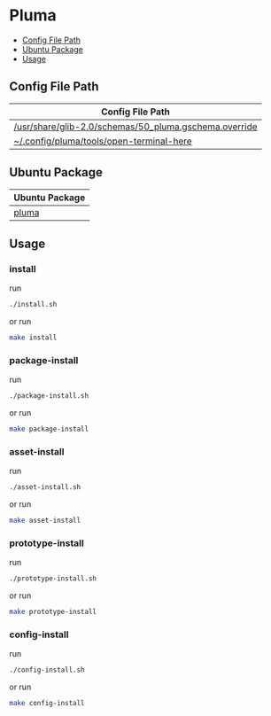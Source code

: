 

# Pluma

* [Config File Path](#config-file-path)
* [Ubuntu Package](#ubuntu-package)
* [Usage](#usage)




## Config File Path

| Config File Path |
| ---------------- |
| [/usr/share/glib-2.0/schemas/50_pluma.gschema.override](./asset/overlay/usr/share/glib-2.0/schemas/50_pluma.gschema.override) |
| [~/.config/pluma/tools/open-terminal-here](./asset/overlay/etc/skel/.config/pluma/tools/open-terminal-here) |




## Ubuntu Package

| Ubuntu Package |
| -------------- |
| [pluma](https://packages.ubuntu.com/noble/pluma) |




## Usage


### install

run

``` sh
./install.sh
```

or run

``` sh
make install
```


### package-install

run

``` sh
./package-install.sh
```

or run

``` sh
make package-install
```


### asset-install

run

``` sh
./asset-install.sh
```

or run

``` sh
make asset-install
```


### prototype-install

run

``` sh
./prototype-install.sh
```

or run

``` sh
make prototype-install
```


### config-install

run

``` sh
./config-install.sh
```

or run

``` sh
make config-install
```

